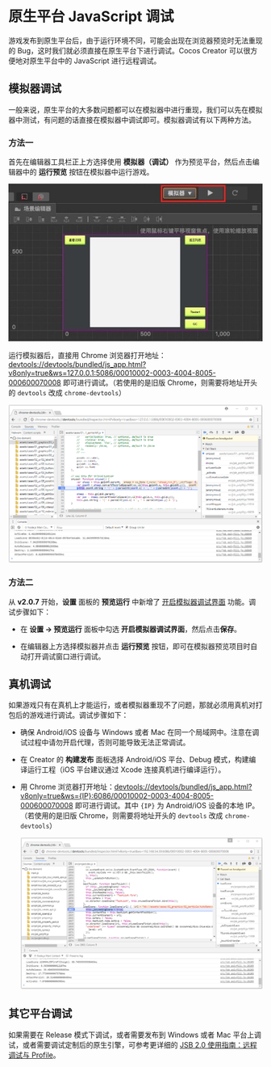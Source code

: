 # 原生平台 JavaScript 调试

游戏发布到原生平台后，由于运行环境不同，可能会出现在浏览器预览时无法重现的 Bug，这时我们就必须直接在原生平台下进行调试。Cocos Creator 可以很方便地对原生平台中的 JavaScript 进行远程调试。

## 模拟器调试

一般来说，原生平台的大多数问题都可以在模拟器中进行重现，我们可以先在模拟器中测试，有问题的话直接在模拟器中调试即可。模拟器调试有以下两种方法。

### 方法一

首先在编辑器工具栏正上方选择使用 **模拟器（调试）** 作为预览平台，然后点击编辑器中的 **运行预览** 按钮在模拟器中运行游戏。

![](debug-jsb/simulator-run.png)

运行模拟器后，直接用 Chrome 浏览器打开地址：<devtools://devtools/bundled/js_app.html?v8only=true&ws=127.0.0.1:5086/00010002-0003-4004-8005-000600070008> 即可进行调试。（若使用的是旧版 Chrome，则需要将地址开头的 `devtools` 改成 `chrome-devtools`）

![](debug-jsb/v8-win32-debug.png)

### 方法二

从 **v2.0.7** 开始，**设置** 面板的 **预览运行** 中新增了 [开启模拟器调试界面](../getting-started/basics/editor-panels/preferences.md#%E9%A2%84%E8%A7%88%E8%BF%90%E8%A1%8C) 功能。调试步骤如下：

- 在 **设置 -> 预览运行** 面板中勾选 **开启模拟器调试界面**，然后点击**保存**。

- 在编辑器上方选择模拟器并点击 **运行预览** 按钮，即可在模拟器预览项目时自动打开调试窗口进行调试。

## 真机调试

如果游戏只有在真机上才能运行，或者模拟器重现不了问题，那就必须用真机对打包后的游戏进行调试。调试步骤如下：

- 确保 Android/iOS 设备与 Windows 或者 Mac 在同一个局域网中。注意在调试过程中请勿开启代理，否则可能导致无法正常调试。

- 在 Creator 的 **构建发布** 面板选择 Android/iOS 平台、Debug 模式，构建编译运行工程（iOS 平台建议通过 Xcode 连接真机进行编译运行）。

- 用 Chrome 浏览器打开地址：<devtools://devtools/bundled/js_app.html?v8only=true&ws={IP}:6086/00010002-0003-4004-8005-000600070008> 即可进行调试。其中 `{IP}` 为 Android/iOS 设备的本地 IP。（若使用的是旧版 Chrome，则需要将地址开头的 `devtools` 改成 `chrome-devtools`）

  ![](debug-jsb/v8-android-debug.png)

## 其它平台调试

如果需要在 Release 模式下调试，或者需要发布到 Windows 或者 Mac 平台上调试，或者需要调试定制后的原生引擎，可参考更详细的 [JSB 2.0 使用指南：远程调试与 Profile](../advanced-topics/JSB2.0-learning.md#%E8%BF%9C%E7%A8%8B%E8%B0%83%E8%AF%95%E4%B8%8E-profile)。
